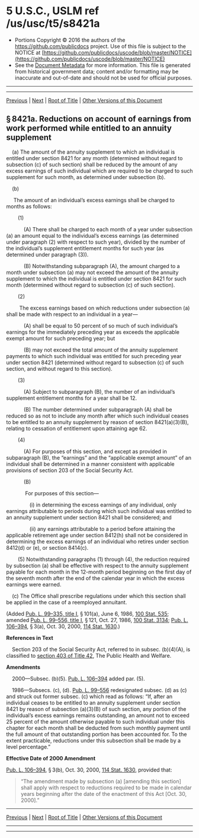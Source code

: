 ---
---

# 5 U.S.C., USLM ref /us/usc/t5/s8421a

* Portions Copyright © 2016 the authors of the https://github.com/publicdocs project.
  Use of this file is subject to the NOTICE at [https://github.com/publicdocs/uscode/blob/master/NOTICE](https://github.com/publicdocs/uscode/blob/master/NOTICE)
* See the [Document Metadata](././../../../../../../..//README.md) for more information.
  This file is generated from historical government data; content and/or formatting may be inaccurate and out-of-date and should not be used for official purposes.

----------
----------

[Previous](./../../../../../../..//us/usc/t5/ptIII/sptG/ch84/schII/m__us_usc_t5_s8421.md) | [Next](./../../../../../../..//us/usc/t5/ptIII/sptG/ch84/schII/m__us_usc_t5_s8422.md) | [Root of Title](./../../../../../../../) | [Other Versions of this Document](https://publicdocs.github.io/go/links?ns=uslm&ref=%2Fus%2Fusc%2Ft5%2Fs8421a)

## § 8421a. Reductions on account of earnings from work performed while entitled to an annuity supplement

    (a) The amount of the annuity supplement to which an individual is entitled under section 8421 for any month (determined without regard to subsection (c) of such section) shall be reduced by the amount of any excess earnings of such individual which are required to be charged to such supplement for such month, as determined under subsection (b).

    (b)

     The amount of an individual’s excess earnings shall be charged to months as follows:

        (1)

            (A) There shall be charged to each month of a year under subsection (a) an amount equal to the individual’s excess earnings (as determined under paragraph (2) with respect to such year), divided by the number of the individual’s supplement entitlement months for such year (as determined under paragraph (3)).

            (B) Notwithstanding subparagraph (A), the amount charged to a month under subsection (a) may not exceed the amount of the annuity supplement to which the individual is entitled under section 8421 for such month (determined without regard to subsection (c) of such section).

        (2)

         The excess earnings based on which reductions under subsection (a) shall be made with respect to an individual in a year—

            (A) shall be equal to 50 percent of so much of such individual’s earnings for the immediately preceding year as exceeds the applicable exempt amount for such preceding year; but

            (B) may not exceed the total amount of the annuity supplement payments to which such individual was entitled for such preceding year under section 8421 (determined without regard to subsection (c) of such section, and without regard to this section).

        (3)

            (A) Subject to subparagraph (B), the number of an individual’s supplement entitlement months for a year shall be 12.

            (B) The number determined under subparagraph (A) shall be reduced so as not to include any month after which such individual ceases to be entitled to an annuity supplement by reason of section 8421(a)(3)(B), relating to cessation of entitlement upon attaining age 62.

        (4)

            (A) For purposes of this section, and except as provided in subparagraph (B), the “earnings” and the “applicable exempt amount” of an individual shall be determined in a manner consistent with applicable provisions of section 203 of the Social Security Act.

            (B)

             For purposes of this section—

                (i) in determining the excess earnings of any individual, only earnings attributable to periods during which such individual was entitled to an annuity supplement under section 8421 shall be considered; and

                (ii) any earnings attributable to a period before attaining the applicable retirement age under section 8412(h) shall not be considered in determining the excess earnings of an individual who retires under section 8412(d) or (e), or section 8414(c).

        (5) Notwithstanding paragraphs (1) through (4), the reduction required by subsection (a) shall be effective with respect to the annuity supplement payable for each month in the 12-month period beginning on the first day of the seventh month after the end of the calendar year in which the excess earnings were earned.

    (c) The Office shall prescribe regulations under which this section shall be applied in the case of a reemployed annuitant.

(Added [Pub. L. 99–335, title I][/us/pl/99/335/tI], § 101(a), June 6, 1986, [100 Stat. 535][/us/stat/100/535]; amended [Pub. L. 99–556, title I][/us/pl/99/556/tI], § 121, Oct. 27, 1986, [100 Stat. 3134][/us/stat/100/3134]; [Pub. L. 106–394][/us/pl/106/394], § 3(a), Oct. 30, 2000, [114 Stat. 1630][/us/stat/114/1630].)

 __References in Text__ 

    Section 203 of the Social Security Act, referred to in subsec. (b)(4)(A), is classified to [section 403 of Title 42][/us/usc/t42/s403], The Public Health and Welfare.

 __Amendments__ 

    2000—Subsec. (b)(5). [Pub. L. 106–394][/us/pl/106/394] added par. (5).

    1986—Subsecs. (c), (d). [Pub. L. 99–556][/us/pl/99/556] redesignated subsec. (d) as (c) and struck out former subsec. (c) which read as follows: “If, after an individual ceases to be entitled to an annuity supplement under section 8421 by reason of subsection (a)(3)(B) of such section, any portion of the individual’s excess earnings remains outstanding, an amount not to exceed 25 percent of the amount otherwise payable to such individual under this chapter for each month shall be deducted from such monthly payment until the full amount of that outstanding portion has been accounted for. To the extent practicable, reductions under this subsection shall be made by a level percentage.”

 __Effective Date of 2000 Amendment__ 

[Pub. L. 106–394][/us/pl/106/394], § 3(b), Oct. 30, 2000, [114 Stat. 1630][/us/stat/114/1630], provided that: 

> “The amendment made by subsection (a) \[amending this section\] shall apply with respect to reductions required to be made in calendar years beginning after the date of the enactment of this Act \[Oct. 30, 2000\].”

----------

[Previous](./../../../../../../..//us/usc/t5/ptIII/sptG/ch84/schII/m__us_usc_t5_s8421.md) | [Next](./../../../../../../..//us/usc/t5/ptIII/sptG/ch84/schII/m__us_usc_t5_s8422.md) | [Root of Title](./../../../../../../../) | [Other Versions of this Document](https://publicdocs.github.io/go/links?ns=uslm&ref=%2Fus%2Fusc%2Ft5%2Fs8421a)

----------
----------

[/us/pl/99/335/tI]: https://publicdocs.github.io/go/links?ns=uslm&ref=%2Fus%2Fpl%2F99%2F335%2FtI
[/us/stat/100/535]: https://publicdocs.github.io/go/links?ns=uslm&ref=%2Fus%2Fstat%2F100%2F535
[/us/pl/99/556/tI]: https://publicdocs.github.io/go/links?ns=uslm&ref=%2Fus%2Fpl%2F99%2F556%2FtI
[/us/stat/100/3134]: https://publicdocs.github.io/go/links?ns=uslm&ref=%2Fus%2Fstat%2F100%2F3134
[/us/pl/106/394]: https://publicdocs.github.io/go/links?ns=uslm&ref=%2Fus%2Fpl%2F106%2F394
[/us/stat/114/1630]: https://publicdocs.github.io/go/links?ns=uslm&ref=%2Fus%2Fstat%2F114%2F1630
[/us/usc/t42/s403]: https://publicdocs.github.io/go/links?ns=uslm&ref=%2Fus%2Fusc%2Ft42%2Fs403
[/us/pl/106/394]: https://publicdocs.github.io/go/links?ns=uslm&ref=%2Fus%2Fpl%2F106%2F394
[/us/pl/99/556]: https://publicdocs.github.io/go/links?ns=uslm&ref=%2Fus%2Fpl%2F99%2F556
[/us/pl/106/394]: https://publicdocs.github.io/go/links?ns=uslm&ref=%2Fus%2Fpl%2F106%2F394
[/us/stat/114/1630]: https://publicdocs.github.io/go/links?ns=uslm&ref=%2Fus%2Fstat%2F114%2F1630


